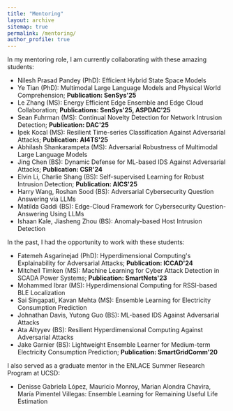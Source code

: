 ```yaml
---
title: "Mentoring"
layout: archive
sitemap: true
permalink: /mentoring/
author_profile: true
---
```


In my mentoring role, I am currently collaborating with these amazing students:
* Nilesh Prasad Pandey (PhD): Efficient Hybrid State Space Models 
* Ye Tian (PhD): Multimodal Large Language Models and Physical World Comprehension; **Publication: SenSys'25**
* Le Zhang (MS): Energy Efficient Edge Ensemble and Edge Cloud Collaboration; **Publications: SenSys'25, ASPDAC'25**
* Sean Fuhrman (MS): Continual Novelty Detection for Network Intrusion Detection; **Publication: DAC'25**
* Ipek Kocal (MS): Resilient Time-series Classification Against Adversarial Attacks; **Publication: AI4TS'25**
* Abhilash Shankarampeta (MS): Adversarial Robustness of Multimodal Large Language Models 
* Jing Chen (BS): Dynamic Defense for ML-based IDS Against Adversarial Attacks; **Publication: CSR'24**
* Elvin Li, Charlie Shang (BS): Self-supervised Learning for Robust Intrusion Detection; **Publication: AICS'25**
* Harry Wang, Roshan Sood (BS): Adversarial Cybersecurity Question Answering via LLMs
* Matilda Gaddi (BS): Edge-Cloud Framework for Cybersecurity Question-Answering Using LLMs
* Ishaan Kale, Jiasheng Zhou (BS): Anomaly-based Host Intrusion Detection

In the past, I had the opportunity to work with these students: 
* Fatemeh Asgarinejad (PhD): Hyperdimensional Computing's Explainability for Adversarial Attacks; **Publication: ICCAD'24**
* Mitchell Timken (MS): Machine Learning for Cyber Attack Detection in SCADA Power Systems; **Publication: SmartNets'23**
* Mohammed Ibrar (MS): Hyperdimensional Computing for RSSI-based BLE Localization
* Sai Singapati, Kavan Mehta (MS): Ensemble Learning for Electricity Consumption Prediction
* Johnathan Davis, Yutong Guo (BS): ML-based IDS Against Adversarial Attacks
* Ata Altyyev (BS): Resilient Hyperdimensional Computing Against Adversarial Attacks
* Jake Garnier (BS): Lightweight Ensemble Learner for Medium-term Electricity Consumption Prediction; **Publication: SmartGridComm'20**

I also served as a graduate mentor in the ENLACE Summer Research Program at UCSD:
* Denisse Gabriela López, Mauricio Monroy, Marian Alondra Chavira, María Pimentel Villegas: Ensemble Learning for Remaining Useful Life Estimation
